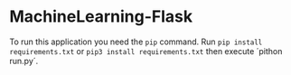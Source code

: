 # MachineLearning-Flask

To run this application you need the `pip` command. Run `pip install requirements.txt` or `pip3 install requirements.txt` then execute ´pithon run.py´.

